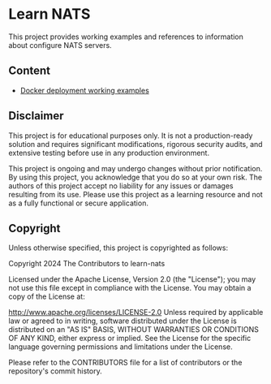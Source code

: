 # Learn NATS

This project provides working examples and references to information about configure NATS servers.

## Content

* [Docker deployment working examples](./deployments/docker/doc.md)

## Disclaimer

This project is for educational purposes only. It is not a production-ready solution and requires significant modifications, rigorous security audits, and extensive testing before use in any production environment.

This project is ongoing and may undergo changes without prior notification. By using this project, you acknowledge that you do so at your own risk. The authors of this project accept no liability for any issues or damages resulting from its use. Please use this project as a learning resource and not as a fully functional or secure application.

## Copyright

Unless otherwise specified, this project is copyrighted as follows:

Copyright 2024 The Contributors to learn-nats

Licensed under the Apache License, Version 2.0 (the "License"); you may not use this file except in compliance with the License. You may obtain a copy of the License at:

http://www.apache.org/licenses/LICENSE-2.0
Unless required by applicable law or agreed to in writing, software distributed under the License is distributed on an "AS IS" BASIS, WITHOUT WARRANTIES OR CONDITIONS OF ANY KIND, either express or implied. See the License for the specific language governing permissions and limitations under the License.

Please refer to the CONTRIBUTORS file for a list of contributors or the repository's commit history.
